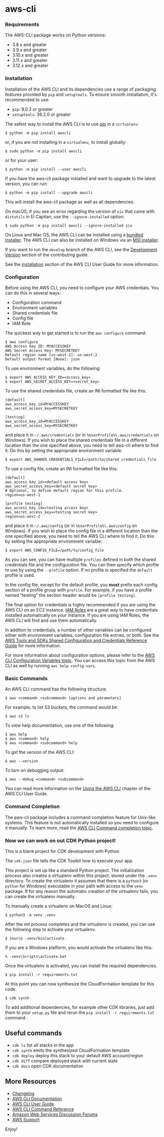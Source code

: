 # aws-cli

### Requirements

The AWS-CLI package works on Python versions:

-   3.8.x and greater
-   3.9.x and greater
-   3.10.x and greater
-   3.11.x and greater
-   3.12.x and greater

### Installation

Installation of the AWS CLI and its dependencies use a range of
packaging features provided by `pip` and `setuptools`. To ensure smooth
installation, it\'s recommended to use:

-   `pip`: 9.0.2 or greater
-   `setuptools`: 36.2.0 or greater

The safest way to install the AWS CLI is to use
[pip](https://pip.pypa.io/en/stable/) in a `virtualenv`:

    $ python -m pip install awscli

or, if you are not installing in a `virtualenv`, to install globally:

    $ sudo python -m pip install awscli

or for your user:

    $ python -m pip install --user awscli

If you have the aws-cli package installed and want to upgrade to the
latest version, you can run:

    $ python -m pip install --upgrade awscli

This will install the aws-cli package as well as all dependencies.

On macOS, if you see an error regarding the version of `six` that came
with `distutils` in El Capitan, use the `--ignore-installed` option:

    $ sudo python -m pip install awscli --ignore-installed six

On Linux and Mac OS, the AWS CLI can be installed using a [bundled
installer](https://docs.aws.amazon.com/cli/latest/userguide/install-linux.html#install-linux-bundled).
The AWS CLI can also be installed on Windows via an [MSI
Installer](https://docs.aws.amazon.com/cli/latest/userguide/install-windows.html#msi-on-windows).

If you want to run the `develop` branch of the AWS CLI, see the
[Development Version](CONTRIBUTING.md#cli-development-version) section
of the contributing guide.

See the
[installation](https://docs.aws.amazon.com/cli/latest/userguide/install-cliv1.html)
section of the AWS CLI User Guide for more information.

### Configuration

Before using the AWS CLI, you need to configure your AWS credentials.
You can do this in several ways:

-   Configuration command
-   Environment variables
-   Shared credentials file
-   Config file
-   IAM Role

The quickest way to get started is to run the `aws configure` command:

    $ aws configure
    AWS Access Key ID: MYACCESSKEY
    AWS Secret Access Key: MYSECRETKEY
    Default region name [us-west-2]: us-west-2
    Default output format [None]: json

To use environment variables, do the following:

    $ export AWS_ACCESS_KEY_ID=<access_key>
    $ export AWS_SECRET_ACCESS_KEY=<secret_key>

To use the shared credentials file, create an INI formatted file like
this:

    [default]
    aws_access_key_id=MYACCESSKEY
    aws_secret_access_key=MYSECRETKEY

    [testing]
    aws_access_key_id=MYACCESSKEY
    aws_secret_access_key=MYSECRETKEY

and place it in `~/.aws/credentials` (or in
`%UserProfile%\.aws/credentials` on Windows). If you wish to place the
shared credentials file in a different location than the one specified
above, you need to tell aws-cli where to find it. Do this by setting the
appropriate environment variable:

    $ export AWS_SHARED_CREDENTIALS_FILE=/path/to/shared_credentials_file

To use a config file, create an INI formatted file like this:

    [default]
    aws_access_key_id=<default access key>
    aws_secret_access_key=<default secret key>
    # Optional, to define default region for this profile.
    region=us-west-1

    [profile testing]
    aws_access_key_id=<testing access key>
    aws_secret_access_key=<testing secret key>
    region=us-west-2

and place it in `~/.aws/config` (or in `%UserProfile%\.aws\config` on
Windows). If you wish to place the config file in a different location
than the one specified above, you need to tell the AWS CLI where to find
it. Do this by setting the appropriate environment variable:

    $ export AWS_CONFIG_FILE=/path/to/config_file

As you can see, you can have multiple `profiles` defined in both the
shared credentials file and the configuration file. You can then specify
which profile to use by using the `--profile` option. If no profile is
specified the `default` profile is used.

In the config file, except for the default profile, you **must** prefix
each config section of a profile group with `profile`. For example, if
you have a profile named \"testing\" the section header would be
`[profile testing]`.

The final option for credentials is highly recommended if you are using
the AWS CLI on an EC2 instance. [IAM
Roles](https://docs.aws.amazon.com/AWSEC2/latest/UserGuide/iam-roles-for-amazon-ec2.html)
are a great way to have credentials installed automatically on your
instance. If you are using IAM Roles, the AWS CLI will find and use them
automatically.

In addition to credentials, a number of other variables can be
configured either with environment variables, configuration file
entries, or both. See the [AWS Tools and SDKs Shared Configuration and
Credentials Reference
Guide](https://docs.aws.amazon.com/credref/latest/refdocs/overview.html)
for more information.

For more information about configuration options, please refer to the
[AWS CLI Configuration Variables
topic](http://docs.aws.amazon.com/cli/latest/topic/config-vars.html#cli-aws-help-config-vars).
You can access this topic from the AWS CLI as well by running
`aws help config-vars`.

### Basic Commands

An AWS CLI command has the following structure:

    $ aws <command> <subcommand> [options and parameters]

For example, to list S3 buckets, the command would be:

    $ aws s3 ls

To view help documentation, use one of the following:

    $ aws help
    $ aws <command> help
    $ aws <command> <subcommand> help

To get the version of the AWS CLI:

    $ aws --version

To turn on debugging output:

    $ aws --debug <command> <subcommand>

You can read more information on the [Using the AWS
CLI](https://docs.aws.amazon.com/cli/latest/userguide/cli-chap-using.html)
chapter of the AWS CLI User Guide.

### Command Completion

The aws-cli package includes a command completion feature for Unix-like
systems. This feature is not automatically installed so you need to
configure it manually. To learn more, read the [AWS CLI Command
completion
topic](https://docs.aws.amazon.com/cli/latest/userguide/cli-configure-completion.html).


### Now we can work on out CDK Python project!

This is a blank project for CDK development with Python.

The `cdk.json` file tells the CDK Toolkit how to execute your app.

This project is set up like a standard Python project.  The initialization
process also creates a virtualenv within this project, stored under the `.venv`
directory.  To create the virtualenv it assumes that there is a `python3`
(or `python` for Windows) executable in your path with access to the `venv`
package. If for any reason the automatic creation of the virtualenv fails,
you can create the virtualenv manually.

To manually create a virtualenv on MacOS and Linux:

```
$ python3 -m venv .venv
```

After the init process completes and the virtualenv is created, you can use the following
step to activate your virtualenv.

```
$ source .venv/bin/activate
```

If you are a Windows platform, you would activate the virtualenv like this:

```
% .venv\Scripts\activate.bat
```

Once the virtualenv is activated, you can install the required dependencies.

```
$ pip install -r requirements.txt
```

At this point you can now synthesize the CloudFormation template for this code.

```
$ cdk synth
```

To add additional dependencies, for example other CDK libraries, just add
them to your `setup.py` file and rerun the `pip install -r requirements.txt`
command.

## Useful commands

 * `cdk ls`          list all stacks in the app
 * `cdk synth`       emits the synthesized CloudFormation template
 * `cdk deploy`      deploy this stack to your default AWS account/region
 * `cdk diff`        compare deployed stack with current state
 * `cdk docs`        open CDK documentation

## More Resources

-   [Changelog](https://github.com/aws/aws-cli/blob/develop/CHANGELOG.rst)
-   [AWS CLI Documentation](https://docs.aws.amazon.com/cli/index.html)
-   [AWS CLI User
    Guide](https://docs.aws.amazon.com/cli/latest/userguide/)
-   [AWS CLI Command
    Reference](https://docs.aws.amazon.com/cli/latest/reference/)
-   [Amazon Web Services Discussion
    Forums](https://forums.aws.amazon.com/)
-   [AWS Support](https://console.aws.amazon.com/support/home#/)

Enjoy!
